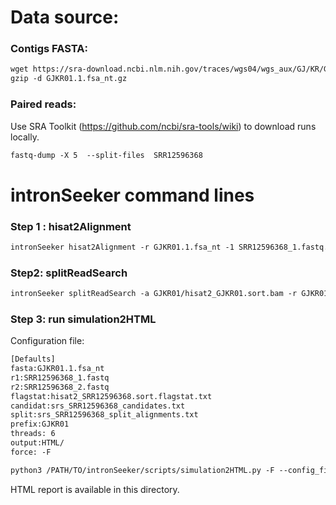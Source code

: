 Data source:
============

### Contigs FASTA: 

```diff
wget https://sra-download.ncbi.nlm.nih.gov/traces/wgs04/wgs_aux/GJ/KR/GJKR01/GJKR01.1.fsa_nt.gz
gzip -d GJKR01.1.fsa_nt.gz
```

### Paired reads:

Use SRA Toolkit (https://github.com/ncbi/sra-tools/wiki) to download runs locally.

```diff
fastq-dump -X 5  --split-files  SRR12596368

```

intronSeeker command lines
============================

### Step 1 : hisat2Alignment

```diff
intronSeeker hisat2Alignment -r GJKR01.1.fsa_nt -1 SRR12596368_1.fastq.gz -2 SRR12596368_2.fastq.gz --prefix GJKR01 -o GJKR01 -t 12
```

### Step2: splitReadSearch

```diff
intronSeeker splitReadSearch -a GJKR01/hisat2_GJKR01.sort.bam -r GJKR01.1.fsa_nt --prefix GJKR01 --output splitReadSearch_GJKR01
```

### Step 3: run simulation2HTML

Configuration file:

```diff
[Defaults]
fasta:GJKR01.1.fsa_nt
r1:SRR12596368_1.fastq
r2:SRR12596368_2.fastq
flagstat:hisat2_SRR12596368.sort.flagstat.txt
candidat:srs_SRR12596368_candidates.txt
split:srs_SRR12596368_split_alignments.txt
prefix:GJKR01
threads: 6                
output:HTML/
force: -F
```


```diff
python3 /PATH/TO/intronSeeker/scripts/simulation2HTML.py -F --config_file  SRR12596368.cfg;

```

HTML report is available in this directory.
